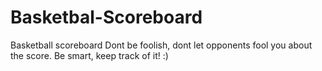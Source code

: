 # Basketbal-Scoreboard
Basketball scoreboard
Dont be foolish, dont let opponents fool you about the score. Be smart, keep track of it! :)
